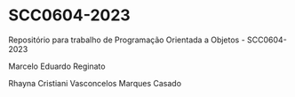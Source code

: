 # SCC0604-2023
Repositório para trabalho de Programação Orientada a Objetos - SCC0604-2023

Marcelo Eduardo Reginato

Rhayna Cristiani Vasconcelos Marques Casado
